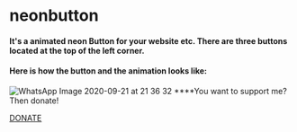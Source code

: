 # neonbutton
#### It's a animated neon Button for your website etc. There are three buttons located at the top of the left corner.

#### Here is how the button and the animation looks like:

![WhatsApp Image 2020-09-21 at 21 36 32](https://user-images.githubusercontent.com/71566988/94056072-1b407e80-fdde-11ea-8d82-8a6c269fab7c.jpeg)
****You want to support me? Then donate!

[DONATE](https://paypal.me/conceptblitz "Donate")

